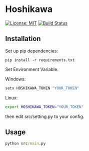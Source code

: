 # Hoshikawa
[![License: MIT](https://img.shields.io/badge/License-MIT-green.svg)](https://opensource.org/licenses/MIT) [![Build Status](https://travis-ci.org/HoshikawaBot/Hoshikawa.svg?branch=master)](https://travis-ci.org/HoshikawaBot/Hoshikawa)

## Installation

Set up pip dependencies:

```
pip install -r requirements.txt
```

Set Environment Variable.

Windows:

```cmd
setx HOSHIKAWA_TOKEN "YOUR_TOKEN"
```

Linux:

```bash
export HOSHIKAWA_TOKEN="YOUR_TOKEN"
```

then edit src/setting.py to your config.

## Usage

```cmd
python src/main.py
```
